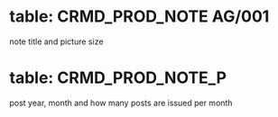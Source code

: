 # table: CRMD_PROD_NOTE AG/001

note title and picture size

# table: CRMD_PROD_NOTE_P

post year, month and how many posts are issued per month